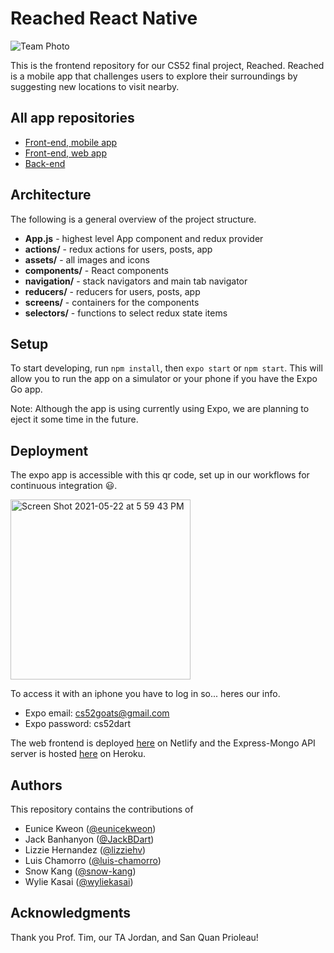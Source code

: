 # Reached React Native

![Team Photo](https://user-images.githubusercontent.com/52898557/118916227-1e035d00-b8f4-11eb-9403-fc47679e1dfc.png)

This is the frontend repository for our CS52 final project, Reached. Reached is a mobile app that challenges users to explore their surroundings by suggesting new locations to visit nearby.

## All app repositories
- [Front-end, mobile app](https://github.com/dartmouth-cs52-21S/pin-it-react-native)
- [Front-end, web app](https://github.com/dartmouth-cs52-21S/pin-it-web)
- [Back-end](https://github.com/dartmouth-cs52-21S/pin-it-api)

## Architecture

The following is a general overview of the project structure.

- **App.js** - highest level App component and redux provider
- **actions/** - redux actions for users, posts, app
- **assets/** - all images and icons
- **components/** - React components
- **navigation/** - stack navigators and main tab navigator
- **reducers/** - reducers for users, posts, app
- **screens/** - containers for the components
- **selectors/** - functions to select redux state items


## Setup

To start developing, run `npm install`, then `expo start` or `npm start`. This will allow you to run the app on a simulator or your phone if you have the Expo Go app.

Note: Although the app is using currently using Expo, we are planning to eject it some time in the future.

## Deployment

The expo app is accessible with this qr code, set up in our workflows for continuous integration 😃. 

<img width="288" alt="Screen Shot 2021-05-22 at 5 59 43 PM" src="https://user-images.githubusercontent.com/77286845/119244667-9b62e380-bb27-11eb-8b63-fbde30829525.png">


To access it with an iphone you have to log in so... heres our info. 
- Expo email: cs52goats@gmail.com
- Expo password: cs52dart

The web frontend is deployed [here](https://xenodochial-pasteur-c84734.netlify.app/) on Netlify and the Express-Mongo API server is hosted [here](https://not-pin-it.herokuapp.com/) on Heroku.

## Authors
This repository contains the contributions of

- Eunice Kweon ([@eunicekweon](https://github.com/eunicekweon))
- Jack Banhanyon ([@JackBDart](https://github.com/JackBDart))
- Lizzie Hernandez ([@lizziehv](https://github.com/lhvidea))
- Luis Chamorro ([@luis-chamorro](https://github.com/luis-chamorro))
- Snow Kang ([@snow-kang](https://github.com/snow-kang))
- Wylie Kasai ([@wyliekasai](https://github.com/wyliekasai))

## Acknowledgments

Thank you Prof. Tim, our TA Jordan, and San Quan Prioleau!
